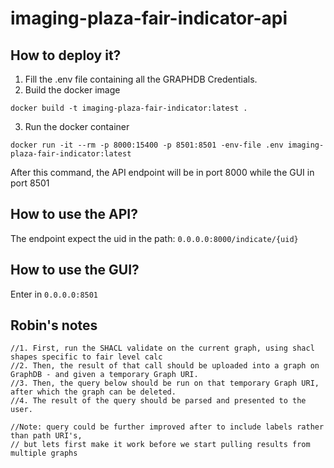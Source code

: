 # imaging-plaza-fair-indicator-api

## How to deploy it? 

1. Fill the .env file containing all the GRAPHDB Credentials. 
2. Build the docker image
```
docker build -t imaging-plaza-fair-indicator:latest . 
```
3. Run the docker container
```
docker run -it --rm -p 8000:15400 -p 8501:8501 -env-file .env imaging-plaza-fair-indicator:latest
```

After this command, the API endpoint will be in port 8000 while the GUI in port 8501

## How to use the API? 

The endpoint expect the uid in the path: `0.0.0.0:8000/indicate/{uid}`

## How to use the GUI? 

Enter in `0.0.0.0:8501`

## Robin's notes

```
//1. First, run the SHACL validate on the current graph, using shacl shapes specific to fair level calc
//2. Then, the result of that call should be uploaded into a graph on GraphDB - and given a temporary Graph URI.
//3. Then, the query below should be run on that temporary Graph URI, after which the graph can be deleted.
//4. The result of the query should be parsed and presented to the user.

//Note: query could be further improved after to include labels rather than path URI's,
// but lets first make it work before we start pulling results from multiple graphs
```